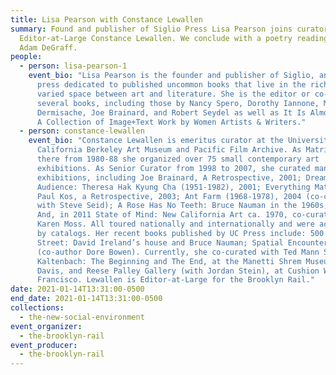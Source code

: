 ```yaml
---
title: Lisa Pearson with Constance Lewallen
summary: Found and publisher of Siglio Press Lisa Pearson joins curator and Rail
  Editor-at-Large Constance Lewallen. We conclude with a poetry reading from
  Adam DeGraff.
people:
  - person: lisa-pearson-1
    event_bio: "Lisa Pearson is the founder and publisher of Siglio, an independent
      press dedicated to published uncommon books that live in the rich and
      varied space between art and literature. She is the editor or co-editor of
      several books, including those by Nancy Spero, Dorothy Iannone, Mirtha
      Dermisache, Joe Brainard, and Robert Seydel as well as It Is Almost That:
      A Collection of Image+Text Work by Women Artists & Writers."
  - person: constance-lewallen
    event_bio: "Constance Lewallen is emeritus curator at the University of
      California Berkeley Art Museum and Pacific Film Archive. As Matrix curator
      there from 1980-88 she organized over 75 small contemporary art
      exhibitions. As Senior Curator from 1998 to 2007, she curated many major
      exhibitions, including Joe Brainard, A Retrospective, 2001; Dream of the
      Audience: Theresa Hak Kyung Cha (1951-1982), 2001; Everything Matters:
      Paul Kos, a Retrospective, 2003; Ant Farm (1968-1978), 2004 (co-curated
      with Steve Seid); A Rose Has No Teeth: Bruce Nauman in the 1960s, 2007.
      And, in 2011 State of Mind: New California Art ca. 1970, co-curated with
      Karen Moss. All toured nationally and internationally and were accompanied
      by catalogs. Her recent books published by UC Press include: 500 Capp
      Street: David Ireland’s house and Bruce Nauman; Spatial Encounters
      (co-author Dore Bowen). Currently, she co-curated with Ted Mann Stephen
      Kaltenbach: The Beginning and The End, at the Manetti Shrem Museum, UC
      Davis, and Reese Palley Gallery (with Jordan Stein), at Cushion Works, San
      Francisco. Lewallen is Editor-at-Large for the Brooklyn Rail."
date: 2021-01-14T13:31:00-0500
end_date: 2021-01-14T13:31:00-0500
collections:
  - the-new-social-environment
event_organizer:
  - the-brooklyn-rail
event_producer:
  - the-brooklyn-rail
---
```


